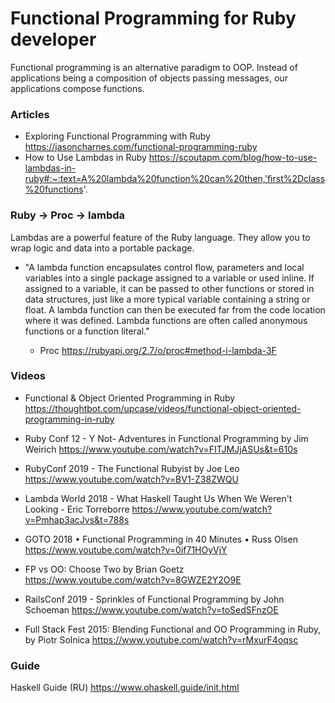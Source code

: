 # Functional Programming for Ruby developer

Functional programming is an alternative paradigm to OOP. Instead of applications being a composition of objects passing messages, our applications compose functions.

### Articles

  + Exploring Functional Programming with Ruby https://jasoncharnes.com/functional-programming-ruby
  + How to Use Lambdas in Ruby https://scoutapm.com/blog/how-to-use-lambdas-in-ruby#:~:text=A%20lambda%20function%20can%20then,'first%2Dclass%20functions'.
  
### Ruby -> Proc -> lambda

Lambdas are a powerful feature of the Ruby language. They allow you to wrap logic and data into a portable package.

- "A lambda function encapsulates control flow, parameters and local variables into a single package assigned to a variable or used inline. If assigned to a variable, it can be passed to other functions or stored in data structures, just like a more typical variable containing a string or float. A lambda function can then be executed far from the code location where it was defined. Lambda functions are often called anonymous functions or a function literal."

  + Proc https://rubyapi.org/2.7/o/proc#method-i-lambda-3F
  

### Videos

   + Functional & Object Oriented Programming in Ruby https://thoughtbot.com/upcase/videos/functional-object-oriented-programming-in-ruby
    
   + Ruby Conf 12 - Y Not- Adventures in Functional Programming by Jim Weirich https://www.youtube.com/watch?v=FITJMJjASUs&t=610s
    
   + RubyConf 2019 - The Functional Rubyist by Joe Leo https://www.youtube.com/watch?v=BV1-Z38ZWQU
    
   + Lambda World 2018 - What Haskell Taught Us When We Weren't Looking - Eric Torreborre https://www.youtube.com/watch?v=Pmhap3acJvs&t=788s
    
   + GOTO 2018 • Functional Programming in 40 Minutes • Russ Olsen https://www.youtube.com/watch?v=0if71HOyVjY
    
   + FP vs OO: Choose Two by Brian Goetz https://www.youtube.com/watch?v=8GWZE2Y2O9E
   
   + RailsConf 2019 - Sprinkles of Functional Programming by John Schoeman https://www.youtube.com/watch?v=toSedSFnzOE
   
   + Full Stack Fest 2015: Blending Functional and OO Programming in Ruby, by Piotr Solnica https://www.youtube.com/watch?v=rMxurF4oqsc
   
   ### Guide 
   
   Haskell Guide (RU) https://www.ohaskell.guide/init.html
   
